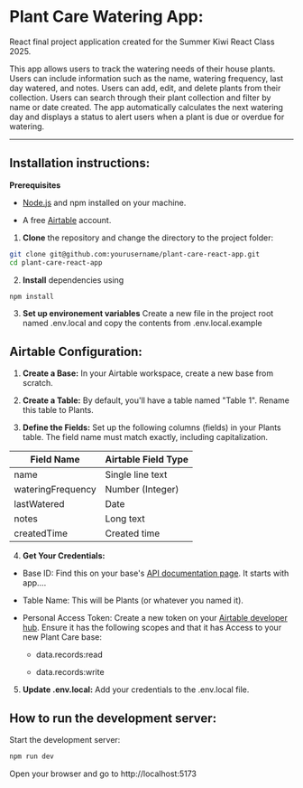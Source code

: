 # Plant Care Watering App:

React final project application created for the Summer Kiwi React Class 2025.

This app allows users to track the watering needs of their house plants. Users can include information such as the name, watering frequency, last day watered, and notes. Users can add, edit, and delete plants from their collection. Users can search through their plant collection and filter by name or date created. The app automatically calculates the next watering day and displays a status to alert users when a plant is due or overdue for watering.

---

## Installation instructions:

**Prerequisites**

- [Node.js](https://nodejs.org/) and npm installed on your machine.

- A free [Airtable](https://airtable.com/) account.

1. **Clone** the repository and change the directory to the project folder:

```bash
git clone git@github.com:yourusername/plant-care-react-app.git
cd plant-care-react-app
```

2. **Install** dependencies using

```bash
npm install
```

3. **Set up environement variables** Create a new file in the project root named .env.local and copy the contents from .env.local.example

## Airtable Configuration:

1. **Create a Base:** In your Airtable workspace, create a new base from scratch.

2. **Create a Table:** By default, you'll have a table named "Table 1". Rename this table to Plants.

3. **Define the Fields:** Set up the following columns (fields) in your Plants table. The field name must match exactly, including capitalization.

| Field Name        | Airtable Field Type |
| ----------------- | ------------------- |
| name              | Single line text    |
| wateringFrequency | Number (Integer)    |
| lastWatered       | Date                |
| notes             | Long text           |
| createdTime       | Created time        |

4. **Get Your Credentials:**

- Base ID: Find this on your base's [API documentation page](https://airtable.com/developers/web/api/introduction). It starts with app....

- Table Name: This will be Plants (or whatever you named it).

- Personal Access Token: Create a new token on your [Airtable developer hub](https://airtable.com/create/tokens). Ensure it has the following scopes and that it has Access to your new Plant Care base:
  - data.records:read

  - data.records:write

5. **Update .env.local:** Add your credentials to the .env.local file.

## How to run the development server:

Start the development server:

```bash
npm run dev
```

Open your browser and go to http://localhost:5173
